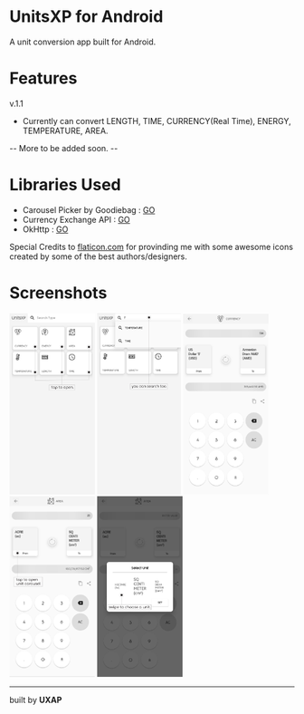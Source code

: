 # UnitsXP for Android
A unit conversion app built for Android.

# Features
v.1.1
- Currently can convert LENGTH, TIME, CURRENCY(Real Time), ENERGY, TEMPERATURE, AREA.

-- More to be added soon. --

# Libraries Used
- Carousel Picker by Goodiebag : [GO](https://github.com/GoodieBag/CarouselPicker)
- Currency Exchange API : [GO](https://rapidapi.com/fyhao/api/currency-exchange)
- OkHttp : [GO](https://square.github.io/okhttp/)

Special Credits to [flaticon.com](https://www.flaticon.com) for provinding me with some awesome icons created by some of the best authors/designers.

# Screenshots
<img src="https://github.com/uxapbuilds/UNITSXP/blob/master/Screenshots/P1.jpg"  width="30%"></img> 
<img src="https://github.com/uxapbuilds/UNITSXP/blob/master/Screenshots/P2.jpg"  width="29.4%"></img> 
<img src="https://github.com/uxapbuilds/UNITSXP/blob/master/Screenshots/P3.jpg"  width="30%"></img> 
<img src="https://github.com/uxapbuilds/UNITSXP/blob/master/Screenshots/P4.jpg"  width="30%"></img> 
<img src="https://github.com/uxapbuilds/UNITSXP/blob/master/Screenshots/P5.jpg"  width="30%"></img> 

----
built by <b>UXAP</b>
